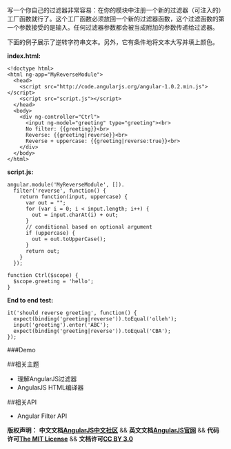 写一个你自己的过滤器非常容易：在你的模块中注册一个新的过滤器（可注入的）工厂函数就行了。这个工厂函数必须放回一个新的过滤器函数，这个过滤函数的第一个参数接受的是输入。任何过滤器参数都会被当成附加的参数传递给过滤器。

下面的例子展示了逆转字符串文本。另外，它有条件地将文本大写并填上颜色。<!--more-->

**index.html:**

	<!doctype html>
	<html ng-app="MyReverseModule">
	  <head>
	    <script src="http://code.angularjs.org/angular-1.0.2.min.js"></script>
	    <script src="script.js"></script>
	  </head>
	  <body>
	    <div ng-controller="Ctrl">
	      <input ng-model="greeting" type="greeting"><br>
	      No filter: {{greeting}}<br>
	      Reverse: {{greeting|reverse}}<br>
	      Reverse + uppercase: {{greeting|reverse:true}}<br>
	    </div>
	  </body>
	</html>

**script.js:**

	angular.module('MyReverseModule', []).
	  filter('reverse', function() {
	    return function(input, uppercase) {
	      var out = "";
	      for (var i = 0; i < input.length; i++) {
	        out = input.charAt(i) + out;
	      }
	      // conditional based on optional argument
	      if (uppercase) {
	        out = out.toUpperCase();
	      }
	      return out;
	    }
	  });
	 
	function Ctrl($scope) {
	  $scope.greeting = 'hello';
	}

**End to end test:**

	it('should reverse greeting', function() {
	  expect(binding('greeting|reverse')).toEqual('olleh');
	  input('greeting').enter('ABC');
	  expect(binding('greeting|reverse')).toEqual('CBA');
	});	


###Demo

##相关主题
*  理解AngularJS过滤器
*  AngularJS HTML编译器

##相关API
*  Angular Filter API

<span class="doc-copyright">**版权声明：** **中文文档[AngularJS中文社区][]** && **英文文档[AngularJS官网][]** && **代码许可[The MIT License][]** && **文档许可[CC BY 3.0][]**</span>

 [AngularJS中文社区]: http://angularjs.cn/
 [AngularJS官网]: http://angularjs.org/
 [The MIT License]: http://baike.baidu.com/view/3159946.htm
 [CC BY 3.0]: http://creativecommons.org/licenses/by/3.0/deed.zh